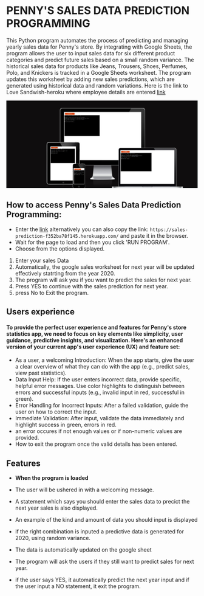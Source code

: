 # PENNY'S SALES DATA PREDICTION PROGRAMMING
This Python program automates the process of predicting and managing yearly sales data for Penny's store. By integrating with Google Sheets, the program allows the user to input sales data for six different product categories and predict future sales based on a small random variance. The historical sales data for products like Jeans, Trousers, Shoes, Perfumes, Polo, and Knickers is tracked in a Google Sheets worksheet. The program updates this worksheet by adding new sales predictions, which are generated using historical data and random variations.
 Here is the link to Love Sandwish-heroku where employee details are entered [link](https://sales-prediction-f352ba78f145.herokuapp.com/)

  ![Penny's Sales Data Prediction Programming](Documentation/front-page.png)

  ## How to access Penny's Sales Data Prediction Programming:
- Enter the [link](https://sales-prediction-f352ba78f145.herokuapp.com/) alternatively you can also copy the link: `https://sales-prediction-f352ba78f145.herokuapp.com/` and paste it in the browser.
- Wait for the page to load and then you click 'RUN PROGRAM'.
- Choose from the options displayed.
1. Enter your sales Data
2. Automatically, the google sales worksheet for next year will be updated effectively statrting from the year 2020.
3. The program will ask you if you want to predict the sales for next year.
4. Press YES to continue with the sales prediction for next year.
5. press No to Exit the program.


## Users experience

#### To provide the perfect user experience and features for Penny's store statistics app, we need to focus on key elements like simplicity, user guidance, predictive insights, and visualization. Here's an enhanced version of your current app's user experience (UX) and feature set:
- As a user, a welcoming Introduction: When the app starts, give the user a clear overview of what they can do with the app (e.g., predict sales, view past statistics).
- Data Input Help: If the user enters incorrect data, provide specific, helpful error messages. Use color highlights to distinguish between errors and successful inputs (e.g., invalid input in red, successful in green).
- Error Handling for Incorrect Inputs: After a failed validation, guide the user on how to correct the input.
- Immediate Validation: After input, validate the data immediately and highlight success in green, errors in red.
- an error occures if not enough values or if non-numeric values are provided.
- How to exit the program once the valid details has been entered.


## Features

- **When the program is loaded**

- The user will be ushered in with a welcoming message.
- A statement which says you should enter the sales data to precict the next year sales is also displayed.
- An example of the kind and amount of data you should input is displayed 
- if the right combination is inputed a predictive data is generated for 2020, using random variance.
- The data is automatically updated on the google sheet
- The program will ask the users if they still want to predict sales for next year.
- if the user says YES, it automatically predict the next year input and if the user input a NO statement, it exit the program.
